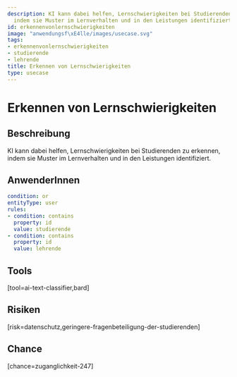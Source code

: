 ```yaml
---
description: KI kann dabei helfen, Lernschwierigkeiten bei Studierenden zu erkennen,
  indem sie Muster im Lernverhalten und in den Leistungen identifiziert.
id: erkennenvonlernschwierigkeiten
image: "anwendungsf\xE4lle/images/usecase.svg"
tags:
- erkennenvonlernschwierigkeiten
- studierende
- lehrende
title: Erkennen von Lernschwierigkeiten
type: usecase
---
```



# Erkennen von Lernschwierigkeiten

## Beschreibung

KI kann dabei helfen, Lernschwierigkeiten bei Studierenden zu erkennen, indem sie Muster im Lernverhalten und in den Leistungen identifiziert.

## AnwenderInnen

```yaml
condition: or
entityType: user
rules:
- condition: contains
  property: id
  value: studierende
- condition: contains
  property: id
  value: lehrende
```



## Tools

[tool=ai-text-classifier,bard]


## Risiken

[risk=datenschutz,geringere-fragenbeteiligung-der-studierenden]


## Chance

[chance=zuganglichkeit-247]
